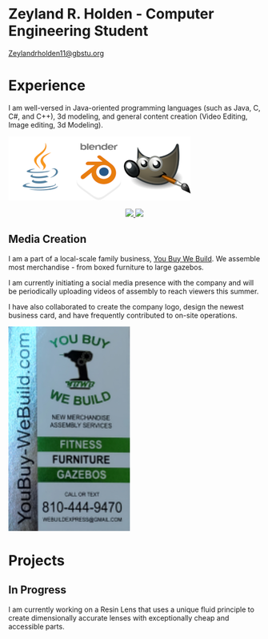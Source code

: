 # Zeyland R. Holden - Computer Engineering Student



[Zeylandrholden11@gbstu.org](mailto:Zeylandrholden11@gbstu.org)

# Experience
I am well-versed in Java-oriented programming languages (such as Java, C, C#, and C++), 3d modeling, and general content creation (Video Editing, Image editing, 3d Modeling).

![Programs](Programs.png)
<p align='center'>
   <a href="https://github-readme-stats.vercel.app/api?username=ZeylandH&show_icons=true&count_private=true">
   	<img height=150 src="https://github-readme-stats.vercel.app/api?username=ZeylandH&show_icons=true&count_private=true"/>
   </a>
   <a href="https://github.com/ZeylandH/github-readme-stats">
   	<img height=150 src="https://github-readme-stats.vercel.app/api/top-langs/?username=ZeylandH&layout=compact"/>
   </a>
</p>

## Media Creation

I am a part of a local-scale family business, [You Buy We Build](youbuy-webuild.com). We assemble most merchandise - from boxed furniture to large gazebos.

I am currently initiating a social media presence with the company and will be periodically uploading videos of assembly to reach viewers this summer.

I have also collaborated to create the company logo, design the newest business card, and have frequently contributed to on-site operations.

![Card](Card.png)


# Projects

## In Progress
I am currently working on a Resin Lens that uses a unique fluid principle to create dimensionally accurate lenses with exceptionally cheap and accessible parts.



<!--
**ZeylandH/ZeylandH** is a ✨ _special_ ✨ repository because its `README.md` (this file) appears on your GitHub profile.

Here are some ideas to get you started:

- 🔭 I’m currently working on ...
- 🌱 I’m currently learning ...
- 👯 I’m looking to collaborate on ...
- 🤔 I’m looking for help with ...
- 💬 Ask me about ...
- 📫 How to reach me: ...
- 😄 Pronouns: ...
- ⚡ Fun fact: ...
-->
